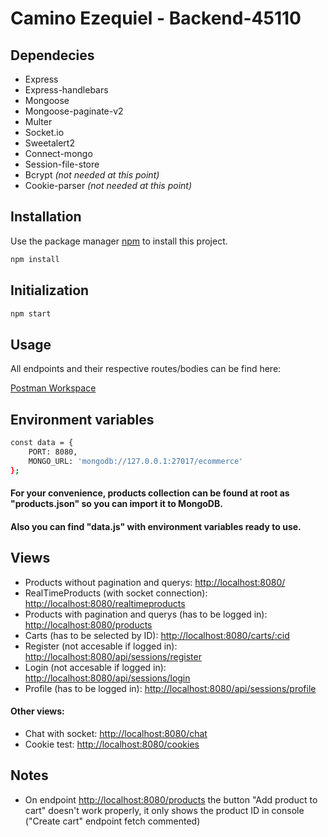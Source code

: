 # Camino Ezequiel - Backend-45110

## Dependecies
- Express
- Express-handlebars
- Mongoose
- Mongoose-paginate-v2
- Multer
- Socket.io
- Sweetalert2
- Connect-mongo
- Session-file-store
- Bcrypt _(not needed at this point)_
- Cookie-parser _(not needed at this point)_

## Installation

Use the package manager [npm](https://www.npmjs.com/) to install this project.

```bash
npm install
```

## Initialization

```bash
npm start
```

## Usage

All endpoints and their respective routes/bodies can be find here:

[Postman Workspace](https://www.postman.com/ezequielcamino/workspace/camino-ezequiel-backend-45110)

## Environment variables

```bash
const data = {
    PORT: 8080,
    MONGO_URL: 'mongodb://127.0.0.1:27017/ecommerce'
};
```
#### For your convenience, products collection can be found at root as "products.json" so you can import it to MongoDB.
#### Also you can find "data.js" with environment variables ready to use.

## Views

- Products without pagination and querys: [http://localhost:8080/](http://localhost:8080/)
- RealTimeProducts (with socket connection): [http://localhost:8080/realtimeproducts](http://localhost:8080/realtimeproducts)
- Products with pagination and querys (has to be logged in): [http://localhost:8080/products](http://localhost:8080/products)
- Carts (has to be selected by ID): [http://localhost:8080/carts/:cid](http://localhost:8080/carts/:cid)
- Register (not accesable if logged in): [http://localhost:8080/api/sessions/register](http://localhost:8080/api/sessions/register)
- Login (not accesable if logged in): [http://localhost:8080/api/sessions/login](http://localhost:8080/api/sessions/login)
- Profile (has to be logged in): [http://localhost:8080/api/sessions/profile](http://localhost:8080/api/sessions/profile)

#### Other views:
- Chat with socket: [http://localhost:8080/chat](http://localhost:8080/chat)
- Cookie test: [http://localhost:8080/cookies](http://localhost:8080/cookies)

## Notes

- On endpoint [http://localhost:8080/products](http://localhost:8080/products) the button "Add product to cart" doesn't work properly, it only shows the product ID in console ("Create cart" endpoint fetch commented)
